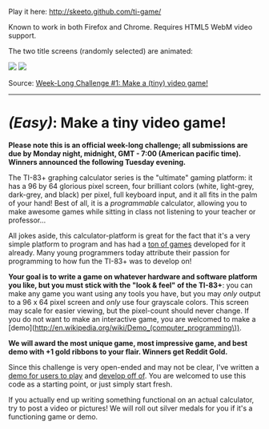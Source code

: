 Play it here: http://skeeto.github.com/ti-game/

Known to work in both Firefox and Chrome. Requires HTML5 WebM video support.

The two title screens (randomly selected) are animated:

![](http://i.imgur.com/1sK8kB9.png)
![](http://i.imgur.com/jtuhLqF.png)

Source: [Week-Long Challenge #1: Make a (tiny) video game!](http://redd.it/1ch463)

* * *

# *(Easy)*: Make a tiny video game!

**Please note this is an official week-long challenge; all submissions are due by Monday night, midnight, GMT - 7:00 (American pacific time). Winners announced the following Tuesday evening.**

The TI-83+ graphing calculator series is the "ultimate" gaming platform: it has a 96 by 64 glorious pixel screen, four brilliant colors (white, light-grey, dark-grey, and black) per pixel, full keyboard input, and it all fits in the palm of your hand! Best of all, it is a *programmable* calculator, allowing you to make awesome games while sitting in class not listening to your teacher or professor...

All jokes aside, this calculator-platform is great for the fact that it's a very simple platform to program and has had a [ton of games](http://www.ticalc.org/pub/83plus/basic/games/) developed for it already. Many young programmers today attribute their passion for programming to how fun the TI-83+ was to develop on!

**Your goal is to write a game on whatever hardware and software platform you like, but you must stick with the "look & feel" of the TI-83+**: you can make any game you want using any tools you have, but you may _only_ output to a 96 x 64 pixel screen and _only_ use four grayscale colors. This screen may scale for easier viewing, but the pixel-count should never change. If you do not want to make an interactive game, you are welcomed to make a [demo](http://en.wikipedia.org/wiki/Demo_(computer_programming\)).

**We will award the most unique game, most impressive game, and best demo with +1 gold ribbons to your flair. Winners get Reddit Gold.**

Since this challenge is very open-ended and may not be clear, I've written a [demo for users to play](http://htmlpreview.github.io/?https://github.com/nint22/JSPhoenix/blob/master/index.htm) and [develop off of](https://github.com/nint22/JSPhoenix). You are welcomed to use this code as a starting point, or just simply start fresh.

If you actually end up writing something functional on an actual calculator, try to post a video or pictures! We will roll out silver medals for you if it's a functioning game or demo.
